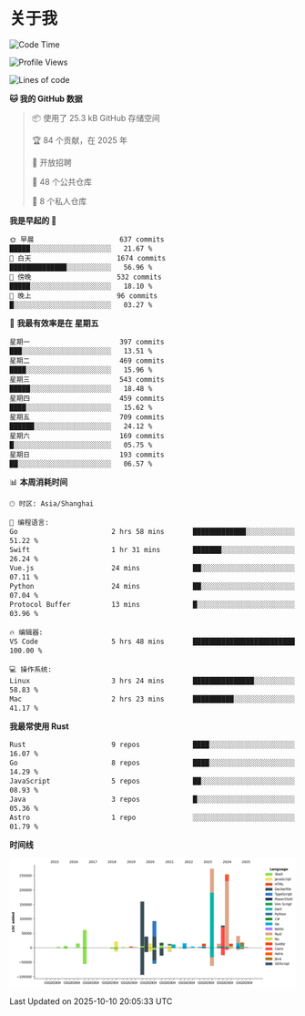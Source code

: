 # 关于我

<!--START_SECTION:waka-->
![Code Time](http://img.shields.io/badge/Code%20Time-4%2C138%20hrs%2053%20mins-blue)

![Profile Views](http://img.shields.io/badge/%E4%B8%AA%E4%BA%BA%E8%B5%84%E6%96%99%E8%A7%82%E7%9C%8B%E6%AC%A1%E6%95%B0-0-blue)

![Lines of code](https://img.shields.io/badge/%E4%BB%8E%E3%80%8CHello%20World%E3%80%8D%E8%B5%B7%E6%88%91%E5%B7%B2%E7%BB%8F%E5%86%99%E4%BA%86-1.2%20million%20%E8%A1%8C%E4%BB%A3%E7%A0%81-blue)

**🐱 我的 GitHub 数据** 

> 📦  使用了 25.3 kB GitHub 存储空间 
 > 
> 🏆 84 个贡献，在 2025 年
 > 
> 💼 开放招聘
 > 
> 📜 48 个公共仓库 
 > 
> 🔑 8 个私人仓库 
 > 
**我是早起的 🐤** 

```text
🌞 早晨                     637 commits         █████░░░░░░░░░░░░░░░░░░░░   21.67 % 
🌆 白天                     1674 commits        ██████████████░░░░░░░░░░░   56.96 % 
🌃 傍晚                     532 commits         █████░░░░░░░░░░░░░░░░░░░░   18.10 % 
🌙 晚上                     96 commits          █░░░░░░░░░░░░░░░░░░░░░░░░   03.27 % 
```
📅 **我最有效率是在 星期五** 

```text
星期一                      397 commits         ███░░░░░░░░░░░░░░░░░░░░░░   13.51 % 
星期二                      469 commits         ████░░░░░░░░░░░░░░░░░░░░░   15.96 % 
星期三                      543 commits         █████░░░░░░░░░░░░░░░░░░░░   18.48 % 
星期四                      459 commits         ████░░░░░░░░░░░░░░░░░░░░░   15.62 % 
星期五                      709 commits         ██████░░░░░░░░░░░░░░░░░░░   24.12 % 
星期六                      169 commits         █░░░░░░░░░░░░░░░░░░░░░░░░   05.75 % 
星期日                      193 commits         ██░░░░░░░░░░░░░░░░░░░░░░░   06.57 % 
```


📊 **本周消耗时间** 

```text
🕑︎ 时区: Asia/Shanghai

💬 编程语言: 
Go                       2 hrs 58 mins       █████████████░░░░░░░░░░░░   51.22 % 
Swift                    1 hr 31 mins        ███████░░░░░░░░░░░░░░░░░░   26.24 % 
Vue.js                   24 mins             ██░░░░░░░░░░░░░░░░░░░░░░░   07.11 % 
Python                   24 mins             ██░░░░░░░░░░░░░░░░░░░░░░░   07.04 % 
Protocol Buffer          13 mins             █░░░░░░░░░░░░░░░░░░░░░░░░   03.96 % 

🔥 编辑器: 
VS Code                  5 hrs 48 mins       █████████████████████████   100.00 % 

💻 操作系统: 
Linux                    3 hrs 24 mins       ███████████████░░░░░░░░░░   58.83 % 
Mac                      2 hrs 23 mins       ██████████░░░░░░░░░░░░░░░   41.17 % 
```

**我最常使用 Rust** 

```text
Rust                     9 repos             ████░░░░░░░░░░░░░░░░░░░░░   16.07 % 
Go                       8 repos             ████░░░░░░░░░░░░░░░░░░░░░   14.29 % 
JavaScript               5 repos             ██░░░░░░░░░░░░░░░░░░░░░░░   08.93 % 
Java                     3 repos             █░░░░░░░░░░░░░░░░░░░░░░░░   05.36 % 
Astro                    1 repo              ░░░░░░░░░░░░░░░░░░░░░░░░░   01.79 % 
```



**时间线**

![Lines of Code chart](https://raw.githubusercontent.com/catusax/catusax/master/assets/bar_graph.png)


 Last Updated on 2025-10-10 20:05:33 UTC
<!--END_SECTION:waka-->
